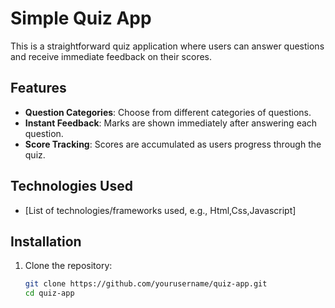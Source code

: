# Simple Quiz App

This is a straightforward quiz application where users can answer questions and receive immediate feedback on their scores.

## Features

- **Question Categories**: Choose from different categories of questions.
- **Instant Feedback**: Marks are shown immediately after answering each question.
- **Score Tracking**: Scores are accumulated as users progress through the quiz.

## Technologies Used

- [List of technologies/frameworks used, e.g., Html,Css,Javascript]

## Installation

1. Clone the repository:

   ```bash
   git clone https://github.com/yourusername/quiz-app.git
   cd quiz-app
